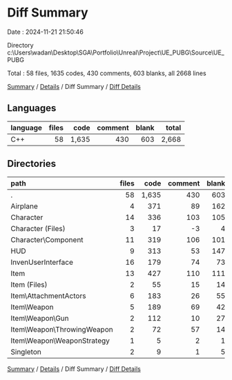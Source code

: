 # Diff Summary

Date : 2024-11-21 21:50:46

Directory c:\\Users\\wadan\\Desktop\\SGA\\Portfolio\\Unreal\\Project\\UE_PUBG\\Source\\UE_PUBG

Total : 58 files,  1635 codes, 430 comments, 603 blanks, all 2668 lines

[Summary](results.md) / [Details](details.md) / Diff Summary / [Diff Details](diff-details.md)

## Languages
| language | files | code | comment | blank | total |
| :--- | ---: | ---: | ---: | ---: | ---: |
| C++ | 58 | 1,635 | 430 | 603 | 2,668 |

## Directories
| path | files | code | comment | blank | total |
| :--- | ---: | ---: | ---: | ---: | ---: |
| . | 58 | 1,635 | 430 | 603 | 2,668 |
| Airplane | 4 | 371 | 89 | 162 | 622 |
| Character | 14 | 336 | 103 | 105 | 544 |
| Character (Files) | 3 | 17 | -3 | 4 | 18 |
| Character\\Component | 11 | 319 | 106 | 101 | 526 |
| HUD | 9 | 313 | 53 | 147 | 513 |
| InvenUserInterface | 16 | 179 | 74 | 73 | 326 |
| Item | 13 | 427 | 110 | 111 | 648 |
| Item (Files) | 2 | 55 | 15 | 14 | 84 |
| Item\\AttachmentActors | 6 | 183 | 26 | 55 | 264 |
| Item\\Weapon | 5 | 189 | 69 | 42 | 300 |
| Item\\Weapon\\Gun | 2 | 112 | 10 | 27 | 149 |
| Item\\Weapon\\ThrowingWeapon | 2 | 72 | 57 | 14 | 143 |
| Item\\Weapon\\WeaponStrategy | 1 | 5 | 2 | 1 | 8 |
| Singleton | 2 | 9 | 1 | 5 | 15 |

[Summary](results.md) / [Details](details.md) / Diff Summary / [Diff Details](diff-details.md)